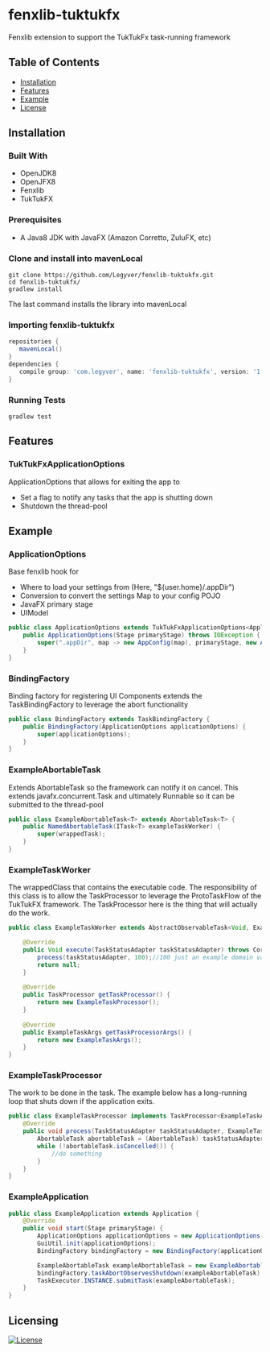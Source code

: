 # fenxlib-tuktukfx
Fenxlib extension to support the TukTukFx task-running framework
## Table of Contents
- [Installation](#installation)
- [Features](#features)
- [Example](#example)
- [License](#licensing)
## Installation
### Built With
* OpenJDK8
* OpenJFX8
* Fenxlib
* TukTukFX
### Prerequisites
* A Java8 JDK with JavaFX (Amazon Corretto, ZuluFX, etc)
 
### Clone and install into mavenLocal
```shell
git clone https://github.com/Legyver/fenxlib-tuktukfx.git
cd fenxlib-tuktukfx/
gradlew install
```
The last command installs the library into mavenLocal

### Importing fenxlib-tuktukfx
 ```build.gradle
repositories {
    mavenLocal()
}
dependencies {
    compile group: 'com.legyver', name: 'fenxlib-tuktukfx', version: '1.0.0.0'
}
```

### Running Tests
```shell
gradlew test
```

## Features
### TukTukFxApplicationOptions
ApplicationOptions that allows for exiting the app to
 * Set a flag to notify any tasks that the app is shutting down
 * Shutdown the thread-pool

## Example
### ApplicationOptions
Base fenxlib hook for
 * Where to load your settings from (Here, "${user.home}/.appDir")
 * Conversion to convert the settings Map to your config POJO
 * JavaFX primary stage
 * UIModel 
 
```java
public class ApplicationOptions extends TukTukFxApplicationOptions<ApplicationUIModel> {
    public ApplicationOptions(Stage primaryStage) throws IOException {
        super(".appDir", map -> new AppConfig(map), primaryStage, new ApplicationUIModel());
    }
}
```

### BindingFactory
Binding factory for registering UI Components extends the TaskBindingFactory to leverage the abort functionality
```java
public class BindingFactory extends TaskBindingFactory {
    public BindingFactory(ApplicationOptions applicationOptions) {
    	super(applicationOptions);
    }
}
```

### ExampleAbortableTask
Extends AbortableTask so the framework can notify it on cancel.  This extends javafx.concurrent.Task and ultimately Runnable so it can be submitted to the thread-pool
```java
public class ExampleAbortableTask<T> extends AbortableTask<T> { 
    public NamedAbortableTask(ITask<T> exampleTaskWorker) { 
        super(wrappedTask);
    }
}
```

### ExampleTaskWorker
The wrappedClass that contains the executable code.
The responsibility of this class is to allow the TaskProcessor to leverage the ProtoTaskFlow of the TukTukFX framework.
The TaskProcessor here is the thing that will actually do the work. 
```java
public class ExampleTaskWorker extends AbstractObservableTask<Void, ExampleTaskArgs> { 

    @Override
    public Void execute(TaskStatusAdapter taskStatusAdapter) throws CoreException {
        process(taskStatusAdapter, 100);//100 just an example domain value
        return null;
    }
   
    @Override
    public TaskProcessor getTaskProcessor() {
        return new ExampleTaskProcessor();
    }
    
    @Override
    public ExampleTaskArgs getTaskProcessorArgs() {
        return new ExampleTaskArgs();
    }
}
```

### ExampleTaskProcessor
The work to be done in the task.  The example below has a long-running loop that shuts down if the application exits.
```java
public class ExampleTaskProcessor implements TaskProcessor<ExampleTaskArgs> { 
    @Override
    public void process(TaskStatusAdapter taskStatusAdapter, ExampleTaskArgs exampleTaskArgs) throws CoreException {
        AbortableTask abortableTask = (AbortableTask) taskStatusAdapter;
        while (!abortableTask.isCancelled()) {
        	//do something
        }
    }
}
```

### ExampleApplication
```java
public class ExampleApplication extends Application {
    @Override
    public void start(Stage primaryStage) {
        ApplicationOptions applicationOptions = new ApplicationOptions(primaryStage);
        GuiUtil.init(applicationOptions);
        BindingFactory bindingFactory = new BindingFactory(applicationOptions);

        ExampleAbortableTask exampleAbortableTask = new ExampleAbortableTask(new ExampleTaskWorker());
        bindingFactory.taskAbortObservesShutdown(exampleAbortableTask);
        TaskExecutor.INSTANCE.submitTask(exampleAbortableTask);
    }
}
```

## Licensing
[![License](https://img.shields.io/badge/License-Apache%202.0-blue.svg)](https://github.com/Legyver/fenxlib-tuktukfx/blob/master/LICENSE)
